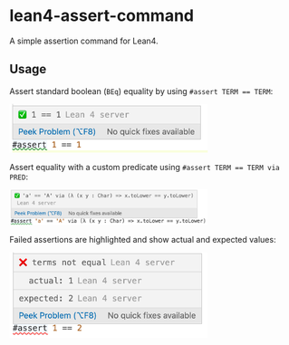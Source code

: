 # lean4-assert-command
A simple assertion command for Lean4.

## Usage


Assert standard boolean (`BEq`) equality by using `#assert TERM == TERM`:

<img src="https://github.com/pnwamk/lean4-assert-command/blob/docs/ex_assert.png?raw=true" alt="Passing assertions are underlined in green and report success." width="350"/>

Assert equality with a custom predicate using `#assert TERM == TERM via PRED`:

<img src="https://github.com/pnwamk/lean4-assert-command/blob/docs/ex_assert_via.png?raw=true" alt="Passing assertions with custom equality are underlined in green and report the success and custom equality function." width="350"/>

Failed assertions are highlighted and show actual and expected values:

<img src="https://github.com/pnwamk/lean4-assert-command/blob/docs/ex_failed_assert.png?raw=true" alt="Failed assertions are underlined in red and report the terms' values." width="350"/>
